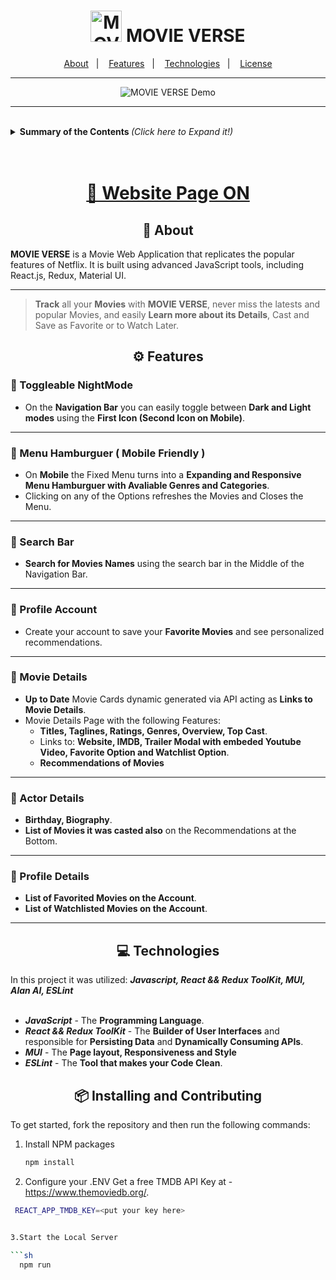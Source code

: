 <h1 align="center">
  <img alt="MOVIE VERSE" title="MOVIE VERSE" src="/public/favicon.ico" width="50px" />
  MOVIE VERSE
</h1>

<p align="center">
  <a href="#about">About</a>&nbsp;&nbsp;&nbsp;|&nbsp;&nbsp;&nbsp;
  <a href="#Features">Features</a>&nbsp;&nbsp;&nbsp;|&nbsp;&nbsp;&nbsp;
  <a href="#Technologies">Technologies</a>&nbsp;&nbsp;&nbsp;|&nbsp;&nbsp;&nbsp;
  <a href="#Learned">License</a>
</p>

---

<p align="center">
  <img alt="MOVIE VERSE Demo" title="MOVIE VERSE" src=""/>
</p>

---

<br>
<details align="left">
<summary> <b> Summary of the Contents </b> <i>(Click here to Expand it!)</i> </summary>
 <br>

<!--ts-->

- About
- Features
  - Toggleable NightMode
  - Navigate with an AI Assistant when in the EN-US language
  - Expanding and Responsive Menu Hamburguer with Avaliable Genres and Categories
  - Up to Date Movie Cards dynamic generated via API acting as Links to Movie Details
  - Rating and Tooltip of ?/10 of each Movie Card on Hover
  - Dynamic Genre list generated via API
  - Search for any Movie using the SearchBar
  - Create your account to save your favorite movies and see personalized recommendations.
  - Movie Details with:
  - Titles, Taglines, Ratings, Genres, Overview, Top Cast
  - Links to Website, IMDB, Trailer Modal with embeded Youtube Video, Favorite Option and Watchlist Option
  - Recommendations of Movies based on your Favorites, Watchlist and History
  - Actor Details with:
    - Birthday
    - Biography
    - Movies it was casted also
  - Profile Details with:
    - Favorite Movies
    - Watchlisted Movies
- Technologies
- Installing and Contributing
- What have i learned?
- License
- Contributors
- Author

</details>

<br>
<br>

<h1 align="center" >
<a href="">🚀 Website Page ON </a>
</h1>

<h2 id ="about" align="center">📌 About</h2>

**MOVIE VERSE** is a Movie Web Application that replicates the popular features of Netflix. It is built using advanced JavaScript tools, including React.js, Redux, Material UI.

---

> **Track** all your **Movies** with **MOVIE VERSE**, never miss the latests and popular Movies, and easily **Learn more about its Details**, Cast and Save as Favorite or to Watch Later.

<h2 id="Features" align="center">⚙️ Features</h2>

<h3> 🧷 Toggleable NightMode</h3>

- On the **Navigation Bar** you can easily toggle between **Dark and Light modes** using the **First Icon (Second Icon on Mobile)**.

---

<h3> 🧷 Menu Hamburguer ( Mobile Friendly )</h3>

- On **Mobile** the Fixed Menu turns into a **Expanding and Responsive Menu Hamburguer with Avaliable Genres and Categories**.
- Clicking on any of the Options refreshes the Movies and Closes the Menu.

---

<h3> 🧷 Search Bar</h3>

- **Search for Movies Names** using the search bar in the Middle of the Navigation Bar.

---

<h3> 🧷 Profile Account</h3>

- Create your account to save your **Favorite Movies** and see personalized recommendations.

---

<h3> 🧷 Movie Details</h3>

- **Up to Date** Movie Cards dynamic generated via API acting as **Links to Movie Details**.
- Movie Details Page with the following Features:
  - **Titles, Taglines, Ratings, Genres, Overview, Top Cast**.
  - Links to: **Website, IMDB, Trailer Modal with embeded Youtube Video, Favorite Option and Watchlist Option**.
  - **Recommendations of Movies**

---

<h3> 🧷 Actor Details</h3>

- **Birthday, Biography**.
- **List of Movies it was casted also** on the Recommendations at the Bottom.

---

<h3> 🧷 Profile Details</h3>

- **List of Favorited Movies on the Account**.
- **List of Watchlisted Movies on the Account**.

---

<h2 id="Technologies" align="center">💻 Technologies</h2>

In this project it was utilized: <i>**Javascript, React && Redux ToolKit, MUI, Alan AI, ESLint**</i><br><br>

- <i>**JavaScript**</i> - The **Programming Language**.<br>
- <i>**React && Redux ToolKit**</i> - The **Builder of User Interfaces** and responsible for **Persisting Data** and **Dynamically Consuming APIs**.<br>
- <i>**MUI**</i> - The **Page layout, Responsiveness and Style**<br>
- <i>**ESLint**</i> - The **Tool that makes your Code Clean**.<br>

<h2 align="center"> 📦 Installing and Contributing</h2>
  
To get started, fork the repository and then run the following commands:

1. Install NPM packages

   ```sh
   npm install
2. Configure your .ENV
  Get a free TMDB API Key at - https://www.themoviedb.org/.

  ```sh
   REACT_APP_TMDB_KEY=<put your key here>


3.Start the Local Server

 ```sh
    npm run
